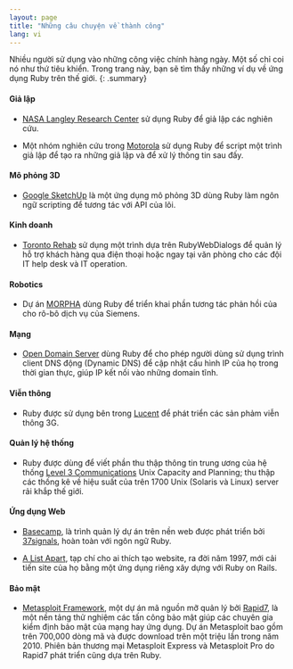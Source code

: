 ```yaml
---
layout: page
title: "Những câu chuyện về thành công"
lang: vi
---
```


Nhiều người sử dụng vào những công việc chính hàng ngày. Một số chỉ coi
nó như thứ tiêu khiển. Trong trang này, bạn sẽ tìm thấy những ví dụ về
ứng dụng Ruby trên thế giới.
{: .summary}

#### Giả lập

* [NASA Langley Research Center][1] sử dụng Ruby để giả lập các nghiên cứu.

* Một nhóm nghiên cứu trong [Motorola][2] sử dụng Ruby để script một trình giả
  lập để tạo ra những giả lập và để xử lý thông tin sau đấy.

#### Mô phỏng 3D

* [Google SketchUp][3] là một ứng dụng mô phỏng 3D dùng Ruby làm ngôn ngữ scripting
  để tương tác với API của lõi.

#### Kinh doanh

* [Toronto Rehab][4] sử dụng một trình dựa trên RubyWebDialogs để quản lý hỗ trợ
  khách hàng qua điện thoại hoặc ngay tại văn phòng cho các đội IT help desk và IT
  operation.

#### Robotics

* Dự án [MORPHA][5] dùng Ruby để triển khai phần tương tác phản hồi của cho rô-bô dịch vụ của Siemens.

#### Mạng

* [Open Domain Server][6] dùng Ruby để cho phép người dùng sử dụng trình client
  DNS động (Dynamic DNS) để cập nhật cấu hình IP của họ trong thời gian thực,
  giúp IP kết nối vào những domain tĩnh.

#### Viễn thông

* Ruby được sử dụng bên trong [Lucent][7] để phát triển các sản phảm viễn thông 3G.

#### Quản lý hệ thống

* Ruby được dùng để viết phần thu thập thông tin trung ương của hệ thống [Level 3
  Communications][8] Unix Capacity and Planning; thu thập các thống kê
  về hiệu suất của trên 1700 Unix (Solaris và Linux) server rải khắp thế giới.

#### Ứng dụng Web

* [Basecamp][9], là trình quản lý dự án trên nền web được phát triển bởi
  [37signals][10], hoàn toàn với ngôn ngữ Ruby.

* [A List Apart][11], tạp chí cho ai thích tạo website, ra đời năm 1997, mới
  cải tiến site của họ bằng một ứng dụng riêng xây dựng với Ruby on Rails.

#### Bảo mật

* [Metasploit Framework][metasploit], một dự án mã nguồn mỡ quản lý bởi
  [Rapid7][rapid7], là một nền tảng thử nghiệm các tấn công bảo mật
  giúp các chuyên gia kiểm định bảo mật của mạng hay ứng dụng.
  Dự án Metasploit bao gồm trên 700,000 dòng mã và được download
  trên một triệu lần trong năm 2010.
  Phiên bản thương mại Metasploit Express và Metasploit Pro
  do Rapid7 phát triển cũng dựa trên Ruby.



[1]: http://www.larc.nasa.gov/
[2]: http://www.motorola.com
[3]: http://www.sketchup.com/
[4]: http://www.torontorehab.com
[5]: http://www.morpha.de/php_e/index.php3
[6]: http://ods.org/
[7]: http://www.lucent.com/
[8]: http://www.level3.com/
[9]: http://www.basecamphq.com
[10]: http://www.37signals.com
[11]: http://www.alistapart.com
[metasploit]: http://www.metasploit.com
[rapid7]: http://www.rapid7.com
